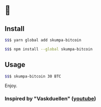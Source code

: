 # 🍾

## Install

```sh
$$$ yarn global add skumpa-bitcoin
```

```sh
$$$ npm install --global skumpa-bitcoin
```

## Usage

```sh
$$$ skumpa-bitcoin 30 BTC
```

Enjoy.

### Inspired by "Vaskduellen" ([youtube](https://www.youtube.com/watch?v=uhEpMJ3n_wU))
